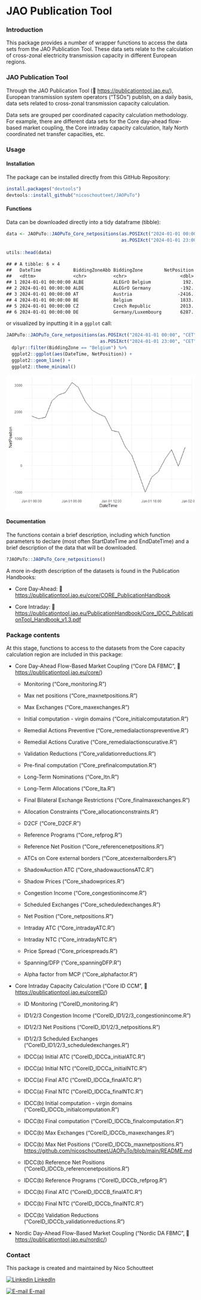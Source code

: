 JAO Publication Tool
================

### Introduction

This package provides a number of wrapper functions to access the data
sets from the JAO Publication Tool. These data sets relate to the
calculation of cross-zonal electricity transmission capacity in
different European regions.

### JAO Publication Tool

Through the JAO Publication Tool (🔗 <https://publicationtool.jao.eu/>),
European transmission system operators (“TSOs”) publish, on a daily
basis, data sets related to cross-zonal transmission capacity
calculation.

Data sets are grouped per coordinated capacity calculation methodology.
For example, there are different data sets for the Core day-ahead
flow-based market coupling, the Core intraday capacity calculation,
Italy North coordinated net transfer capacities, etc.

### Usage

#### Installation

The package can be installed directly from this GitHub Repository:

``` r
install.packages("devtools")
devtools::install_github("nicoschoutteet/JAOPuTo")
```

#### Functions

Data can be downloaded directly into a tidy dataframe (tibble):

``` r
data <- JAOPuTo::JAOPuTo_Core_netpositions(as.POSIXct("2024-01-01 00:00", "CET"), 
                                           as.POSIXct("2024-01-01 23:00", "CET"))

utils::head(data)
```

    ## # A tibble: 6 × 4
    ##   DateTime            BiddingZoneAbb BiddingZone        NetPosition
    ##   <dttm>              <chr>          <chr>                    <dbl>
    ## 1 2024-01-01 00:00:00 ALBE           ALEGrO Belgium            192.
    ## 2 2024-01-01 00:00:00 ALDE           ALEGrO Germany           -192.
    ## 3 2024-01-01 00:00:00 AT             Austria                 -2416.
    ## 4 2024-01-01 00:00:00 BE             Belgium                  1833.
    ## 5 2024-01-01 00:00:00 CZ             Czech Republic           2013.
    ## 6 2024-01-01 00:00:00 DE             Germany/Luxembourg       6287.

or visualized by inputting it in a `ggplot` call:

``` r
JAOPuTo::JAOPuTo_Core_netpositions(as.POSIXct("2024-01-01 00:00", "CET"),
                                   as.POSIXct("2024-01-01 23:00", "CET")) %>% 
  dplyr::filter(BiddingZone == "Belgium") %>% 
  ggplot2::ggplot(aes(DateTime, NetPosition)) +
  ggplot2::geom_line() +
  ggplot2::theme_minimal()
```

![](README_files/figure-gfm/example-ggplot-1.png)<!-- -->

#### Documentation

The functions contain a brief description, including which function
parameters to declare (most often StartDateTime and EndDateTime) and a
brief description of the data that will be downloaded.

``` r
?JAOPuTo::JAOPuTo_Core_netpositions()
```

A more in-depth description of the datasets is found in the Publication
Handbooks:

- Core Day-Ahead: 🔗
  <https://publicationtool.jao.eu/core/CORE_PublicationHandbook>

- Core Intraday: 🔗
  <https://publicationtool.jao.eu/PublicationHandbook/Core_IDCC_PublicationTool_Handbook_v1.3.pdf>

### Package contents

At this stage, functions to access to the datasets from the Core
capacity calculation region are included in this package:

- Core Day-Ahead Flow-Based Market Coupling (“Core DA FBMC”, 🔗
  <https://publicationtool.jao.eu/core/>)

  - Monitoring (“Core_monitoring.R”)

  - Max net positions (“Core_maxnetpositions.R”)

  - Max Exchanges (“Core_maxexchanges.R”)

  - Initial computation - virgin domains (“Core_initialcomputatation.R”)

  - Remedial Actions Preventive (“Core_remedialactionspreventive.R”)

  - Remedial Actions Curative (“Core_remedialactionscurative.R”)

  - Validation Reductions (“Core_validationreductions.R”)

  - Pre-final computation (“Core_prefinalcomputation.R”)

  - Long-Term Nominations (“Core_ltn.R”)

  - Long-Term Allocations (“Core_lta.R”)

  - Final Bilateral Exchange Restrictions (“Core_finalmaxexchanges.R”)

  - Allocation Constraints (“Core_allocationconstraints.R”)

  - D2CF (“Core_D2CF.R”)

  - Reference Programs (“Core_refprog.R”)

  - Reference Net Position (“Core_referencenetpositions.R”)

  - ATCs on Core external borders (“Core_atcexternalborders.R”)

  - ShadowAuction ATC (“Core_shadowauctionsATC.R”)

  - Shadow Prices (“Core_shadowprices.R”)

  - Congestion Income (“Core_congestionincome.R”)

  - Scheduled Exchanges (“Core_scheduledexchanges.R”)

  - Net Position (“Core_netpositions.R”)

  - Intraday ATC (“Core_intradayATC.R”)

  - Intraday NTC (“Core_intradayNTC.R”)

  - Price Spread (“Core_pricespreads.R”)

  - Spanning/DFP (“Core_spanningDFP.R”)

  - Alpha factor from MCP (“Core_alphafactor.R”)

- Core Intraday Capacity Calculation (“Core ID CCM”, 🔗
  <https://publicationtool.jao.eu/coreID/>)

  - ID Monitoring (“CoreID_monitoring.R”)

  - ID1/2/3 Congestion Income (“CoreID_ID1/2/3_congestionincome.R”)

  - ID1/2/3 Net Positions (“CoreID_ID1/2/3_netpositions.R”)

  - ID1/2/3 Scheduled Exchanges (“CoreID_ID1/2/3_scheduledexchanges.R”)

  - IDCC(a) Initial ATC (“CoreID_IDCCa_initialATC.R”)

  - IDCC(a) Initial NTC (“CoreID_IDCCa_initialNTC.R”)

  - IDCC(a) Final ATC (“CoreID_IDCCa_finalATC.R”)

  - IDCC(a) Final NTC (“CoreID_IDCCa_finalNTC.R”)

  - IDCC(b) Initial computation - virgin domains
    (“CoreID_IDCCb_initialcomputation.R”)

  - IDCC(b) Final computation (“CoreID_IDCCb_finalcomputation.R”)

  - IDCC(b) Max Exchanges (“CoreID_IDCCb_maxexchanges.R”)

  - IDCC(b) Max Net Positions (“CoreID_IDCCb_maxnetpositions.R”)
https://github.com/nicoschoutteet/JAOPuTo/blob/main/README.md
  - IDCC(b) Reference Net Positions
    (“CoreID_IDCCb_referencenetpositions.R”)

  - IDCC(b) Reference Programs (“CoreID_IDCCb_refprog.R”)

  - IDCC(b) Final ATC (“CoreID_IDCCB_finalATC.R”)

  - IDCC(b) Final NTC (“CoreID_IDCCb_finalNTC.R”)

  - IDCC(b) Validation Reductions
    (“CoreID_IDCCb_validationreductions.R”)

- Nordic Day-Ahead Flow-Based Market Coupling (“Nordic DA FBMC”, 🔗
  <https://publicationtool.jao.eu/nordic/>)

### Contact

This package is created and maintained by Nico Schoutteet

[![Linkedin](https://cdn4.iconfinder.com/data/icons/social-media-flat-7/64/Social-media_LinkedIn-16.png)
LinkedIn](https://www.linkedin.com/in/nicoschoutteet/ "External link to LinkedIn profile")

[![E-mail](https://cdn2.iconfinder.com/data/icons/social-media-2259/512/gmail-16.png)
E-mail](mailto:n.schoutteet@gmail.com "Send e-mail")
